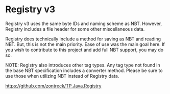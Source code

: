 Registry v3
==========

Registry v3 uses the same byte IDs and naming scheme as NBT. However, Registry includes a file header for some other miscellaneous data.

Registry does technically include a method for saving as NBT and reading NBT. But, this is not the main priority. Ease of use was the main goal here. If you wish to contribute to this project and add full NBT support, you may do so.

NOTE: Registry also introduces other tag types. Any tag type not found in the base NBT specification includes a converter method. Please be sure to use those when utilizing NBT instead of Registry data.

https://github.com/zontreck/TP.Java.Registry